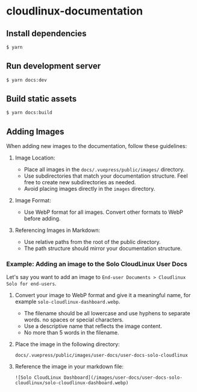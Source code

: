 # cloudlinux-documentation

## Install dependencies

```sh
$ yarn
```

## Run development server

```sh
$ yarn docs:dev
```

## Build static assets

```sh
$ yarn docs:build
```

## Adding Images

When adding new images to the documentation, follow these guidelines:

1. Image Location:
   - Place all images in the `docs/.vuepress/public/images/` directory.
   - Use subdirectories that match your documentation structure. Feel free to create new subdirectories as needed.
   - Avoid placing images directly in the `images` directory.

2. Image Format:
   - Use WebP format for all images. Convert other formats to WebP before adding.

3. Referencing Images in Markdown:
   - Use relative paths from the root of the public directory.
   - The path structure should mirror your documentation structure.


### Example: Adding an image to the Solo CloudLinux User Docs

Let's say you want to add an image to `End-user Documents > Cloudlinux Solo for end-users`.

1. Convert your image to WebP format and give it a meaningful name, for example `solo-cloudlinux-dashboard.webp`.
    - The filename should be all lowercase and use hyphens to separate words. no spaces or special characters.
    - Use a descriptive name that reflects the image content.
    - No more than 5 words in the filename.

2. Place the image in the following directory:
    ```
    docs/.vuepress/public/images/user-docs/user-docs-solo-cloudlinux
    ```
3. Reference the image in your markdown file:
    ```
    ![Solo CloudLinux Dashboard](/images/user-docs/user-docs-solo-cloudlinux/solo-cloudlinux-dashboard.webp)
    ```